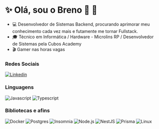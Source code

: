 
# :sparkles: Olá, sou o Breno 👋 :vulcan_salute:


- :computer: Desenvolvedor de Sistemas Backend, procurando aprimorar meu conhecimento cada vez mais e futamente me tornar Fullstack.
- :mortar_board: Técnico em Informática / Hardware - Microlins RP / Desenvolvedor de Sistemas pela Cubos Academy
- :clapper: Gamer nas horas vagas

### Redes Sociais

[![Linkedin](https://img.shields.io/badge/LinkedIn-0077B5?style=flat&logo=linkedin)](https://www.linkedin.com/in/breno-leonel-869045329/)

### Linguagens

![Javascript](https://img.shields.io/badge/JavaScript-323330?style=for-the-badge&logo=javascript&logoColor=F7DF1E)
![Typescript](https://img.shields.io/badge/TypeScript-007ACC?style=for-the-badge&logo=typescript&logoColor=white)


### Bibliotecas e afins

![Docker](https://img.shields.io/badge/Docker-2CA5E0?style=for-the-badge&logo=docker&logoColor=white)
![Postgres](https://img.shields.io/badge/PostgreSQL-316192?style=for-the-badge&logo=postgresql&logoColor=white)
![Insomnia](https://img.shields.io/badge/Insomnia-5849be?style=for-the-badge&logo=Insomnia&logoColor=white)
![Node.js](https://img.shields.io/badge/Node%20js-339933?style=for-the-badge&logo=nodedotjs&logoColor=white)
![NestJS](https://img.shields.io/badge/nestjs-E0234E?style=for-the-badge&logo=nestjs&logoColor=white)
![Prisma](https://img.shields.io/badge/Prisma-3982CE?style=for-the-badge&logo=Prisma&logoColor=white)
![Linux](https://img.shields.io/badge/Ubuntu-E95420?style=for-the-badge&logo=ubuntu&logoColor=white)
